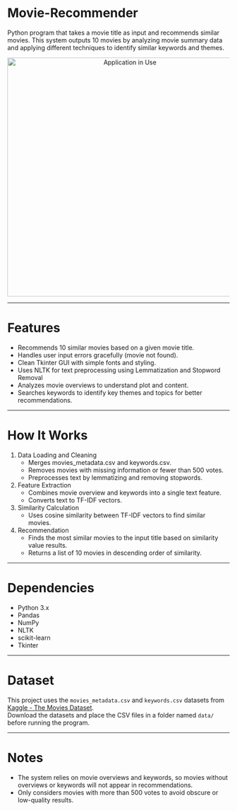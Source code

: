# Movie-Recommender
Python program that takes a movie title as input and recommends similar movies.
This system outputs 10 movies by analyzing movie summary data and applying different techniques to identify similar keywords and themes.

<p align="center">
  <a href="https://github.com/user-attachments/assets/32d7204c-767c-4dc5-aef0-c8c03be0391b">
    <img src="https://github.com/user-attachments/assets/32d7204c-767c-4dc5-aef0-c8c03be0391b" alt="Application in Use" width="540">
  </a>
</p>

---

# Features

- Recommends 10 similar movies based on a given movie title.
- Handles user input errors gracefully (movie not found).
- Clean Tkinter GUI with simple fonts and styling.
- Uses NLTK for text preprocessing using Lemmatization and Stopword Removal
- Analyzes movie overviews to understand plot and content.
- Searches keywords to identify key themes and topics for better recommendations.

---

# How It Works

1. Data Loading and Cleaning
    - Merges movies_metadata.csv and keywords.csv.
    - Removes movies with missing information or fewer than 500 votes.
    - Preprocesses text by lemmatizing and removing stopwords.
2. Feature Extraction
    - Combines movie overview and keywords into a single text feature.
    - Converts text to TF-IDF vectors.
3. Similarity Calculation
    - Uses cosine similarity between TF-IDF vectors to find similar movies.
4. Recommendation
    - Finds the most similar movies to the input title based on similarity value results.
    - Returns a list of 10 movies in descending order of similarity.

---

# Dependencies

- Python 3.x
- Pandas
- NumPy
- NLTK
- scikit-learn
- Tkinter

---

# Dataset

This project uses the `movies_metadata.csv` and `keywords.csv` datasets from [Kaggle - The Movies Dataset](https://www.kaggle.com/datasets/rounakbanik/the-movies-dataset).  
Download the datasets and place the CSV files in a folder named `data/` before running the program.

---

# Notes

- The system relies on movie overviews and keywords, so movies without overviews or keywords will not appear in recommendations.
- Only considers movies with more than 500 votes to avoid obscure or low-quality results.
